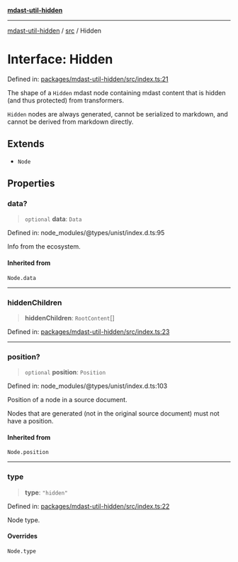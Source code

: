 [**mdast-util-hidden**](../../README.md)

***

[mdast-util-hidden](../../README.md) / [src](../README.md) / Hidden

# Interface: Hidden

Defined in: [packages/mdast-util-hidden/src/index.ts:21](https://github.com/Xunnamius/unified-utils/blob/cb7fc64dac3d9c7f331f6a8a6d41a910a5dc8019/packages/mdast-util-hidden/src/index.ts#L21)

The shape of a `Hidden` mdast node containing mdast content that is hidden
(and thus protected) from transformers.

`Hidden` nodes are always generated, cannot be serialized to markdown, and
cannot be derived from markdown directly.

## Extends

- `Node`

## Properties

### data?

> `optional` **data**: `Data`

Defined in: node\_modules/@types/unist/index.d.ts:95

Info from the ecosystem.

#### Inherited from

`Node.data`

***

### hiddenChildren

> **hiddenChildren**: `RootContent`[]

Defined in: [packages/mdast-util-hidden/src/index.ts:23](https://github.com/Xunnamius/unified-utils/blob/cb7fc64dac3d9c7f331f6a8a6d41a910a5dc8019/packages/mdast-util-hidden/src/index.ts#L23)

***

### position?

> `optional` **position**: `Position`

Defined in: node\_modules/@types/unist/index.d.ts:103

Position of a node in a source document.

Nodes that are generated (not in the original source document) must not
have a position.

#### Inherited from

`Node.position`

***

### type

> **type**: `"hidden"`

Defined in: [packages/mdast-util-hidden/src/index.ts:22](https://github.com/Xunnamius/unified-utils/blob/cb7fc64dac3d9c7f331f6a8a6d41a910a5dc8019/packages/mdast-util-hidden/src/index.ts#L22)

Node type.

#### Overrides

`Node.type`
